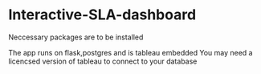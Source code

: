 # Interactive-SLA-dashboard
Neccessary packages are to be installed 

The app runs on flask,postgres and is tableau embedded 
You may need a licencsed version of tableau to connect to your database 
